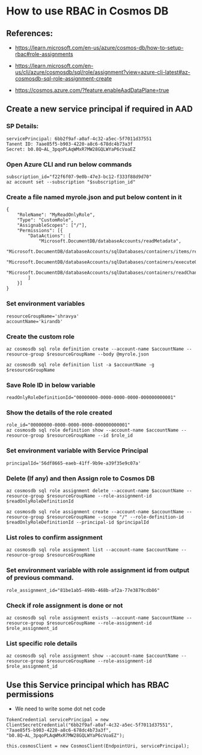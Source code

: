 # How to use RBAC in Cosmos DB

## References:
- https://learn.microsoft.com/en-us/azure/cosmos-db/how-to-setup-rbac#role-assignments

- https://learn.microsoft.com/en-us/cli/azure/cosmosdb/sql/role/assignment?view=azure-cli-latest#az-cosmosdb-sql-role-assignment-create

- https://cosmos.azure.com/?feature.enableAadDataPlane=true

## Create a new service principal if required in AAD
### SP Details:
```
servicePrincipal: 6bb2f9af-a0af-4c32-a5ec-5f7011d37551
Tanent ID: 7aae85f5-b903-4220-a8c6-678dc4b73a3f
Secret: b0.8Q~AL_3pqoPLAqWMxR7MW28GQLWYaP6cVoaEZ
```

### Open Azure CLI and run below commands
```
subscription_id="f22f6f07-9e0b-47e3-bc12-f333f88d9d70"
az account set --subscription "$subscription_id"
```

### Create a file named myrole.json and put below content in it
```
{
    "RoleName": "MyReadOnlyRole",
    "Type": "CustomRole",
    "AssignableScopes": ["/"],
    "Permissions": [{
        "DataActions": [
            "Microsoft.DocumentDB/databaseAccounts/readMetadata",
            "Microsoft.DocumentDB/databaseAccounts/sqlDatabases/containers/items/read",
            "Microsoft.DocumentDB/databaseAccounts/sqlDatabases/containers/executeQuery",
            "Microsoft.DocumentDB/databaseAccounts/sqlDatabases/containers/readChangeFeed"
        ]
    }]
}
```

### Set environment variables
```
resourceGroupName='shravya'
accountName='kirandb'
```

### Create the custom role
```
az cosmosdb sql role definition create --account-name $accountName --resource-group $resourceGroupName --body @myrole.json
```

```
az cosmosdb sql role definition list -a $accountName -g $resourceGroupName
```

### Save Role ID in below variable
```
readOnlyRoleDefinitionId="00000000-0000-0000-0000-000000000001"
```

### Show the details of the role created
```
role_id="00000000-0000-0000-0000-000000000001"
az cosmosdb sql role definition show --account-name $accountName --resource-group $resourceGroupName --id $role_id
```

### Set environment variable with Service Principal
```
principalId='56df8665-eaeb-41ff-9b9e-a39f35e9c07a'
```

### Delete (If any) and then Assign role to Cosmos DB
```
az cosmosdb sql role assignment delete --account-name $accountName --resource-group $resourceGroupName --role-assignment-id $readOnlyRoleDefinitionId
```

```
az cosmosdb sql role assignment create --account-name $accountName --resource-group $resourceGroupName --scope "/" --role-definition-id $readOnlyRoleDefinitionId --principal-id $principalId 
```

### List roles to confirm assignment
```
az cosmosdb sql role assignment list --account-name $accountName --resource-group $resourceGroupName
```

### Set environment variable with role assignment id from output of previous command.
```
role_assignment_id="81be1ab5-498b-468b-af2a-77e3879cdb86"
```

### Check if role assignment is done or not
```
az cosmosdb sql role assignment exists --account-name $accountName --resource-group $resourceGroupName --role-assignment-id $role_assignment_id
```

### List specific role details
```
az cosmosdb sql role assignment show --account-name $accountName --resource-group $resourceGroupName --role-assignment-id $role_assignment_id
```

## Use this Service principal which has RBAC permissions
- We need to write some dot net code
```
TokenCredential servicePrincipal = new ClientSecretCredential("6bb2f9af-a0af-4c32-a5ec-5f7011d37551",
"7aae85f5-b903-4220-a8c6-678dc4b73a3f",
"b0.8Q~AL_3pqoPLAqWMxR7MW28GQLWYaP6cVoaEZ");

this.cosmosClient = new CosmosClient(EndpointUri, servicePrincipal);
```
